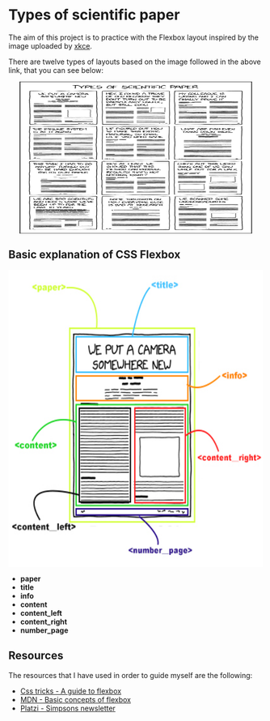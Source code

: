 # Types of scientific paper

The aim of this project is to practice with the Flexbox layout inspired by the image uploaded by [xkce](https://xkcd.com/2456/).

There are twelve types of layouts based on the image followed in the above link, that you can see below:

<p align="center" width="300">
    <img align="center" width="460" height="300" src="https://github.com/jgcarrillo/scientific-layout-flexbox/blob/main/assets/types_of_scientific_paper.png" />
</p>

## Basic explanation of CSS Flexbox

<p align="center" width="300">
    <img align="center" width="599" height="587" src="https://github.com/jgcarrillo/scientific-layout-flexbox/blob/main/assets/info_layout.jpg" />
</p>

- **paper**
- **title**
- **info**
- **content**
- **content_left**
- **content_right**
- **number_page**

## Resources

The resources that I have used in order to guide myself are the following:

- [Css tricks - A guide to flexbox](https://css-tricks.com/snippets/css/a-guide-to-flexbox/)
- [MDN - Basic concepts of flexbox](https://developer.mozilla.org/es/docs/Web/CSS/CSS_Flexible_Box_Layout/Basic_Concepts_of_Flexbox)
- [Platzi - Simpsons newsletter](https://platzi.com/blog/periodico-simpsons-css/)
